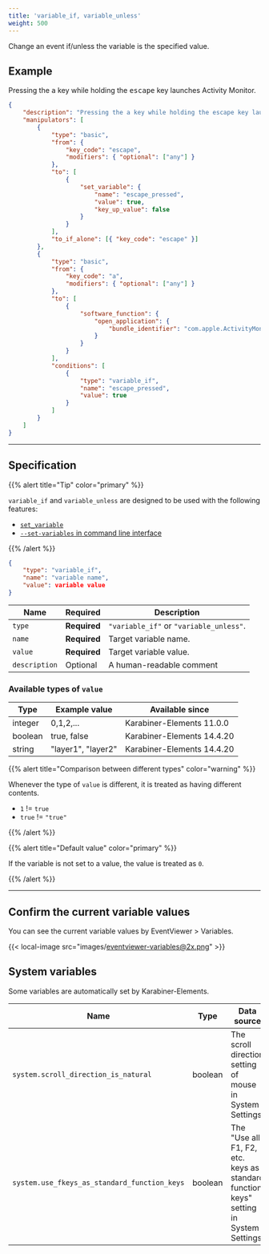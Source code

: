 ```yaml
---
title: 'variable_if, variable_unless'
weight: 500
---
```


Change an event if/unless the variable is the specified value.

## Example

Pressing the <kbd>a</kbd> key while holding the <kbd>escape</kbd> key launches Activity Monitor.

```json
{
    "description": "Pressing the a key while holding the escape key launches Activity Monitor",
    "manipulators": [
        {
            "type": "basic",
            "from": {
                "key_code": "escape",
                "modifiers": { "optional": ["any"] }
            },
            "to": [
                {
                    "set_variable": {
                        "name": "escape_pressed",
                        "value": true,
                        "key_up_value": false
                    }
                }
            ],
            "to_if_alone": [{ "key_code": "escape" }]
        },
        {
            "type": "basic",
            "from": {
                "key_code": "a",
                "modifiers": { "optional": ["any"] }
            },
            "to": [
                {
                    "software_function": {
                        "open_application": {
                            "bundle_identifier": "com.apple.ActivityMonitor"
                        }
                    }
                }
            ],
            "conditions": [
                {
                    "type": "variable_if",
                    "name": "escape_pressed",
                    "value": true
                }
            ]
        }
    ]
}
```

---

## Specification

{{% alert title="Tip" color="primary" %}}

`variable_if` and `variable_unless` are designed to be used with the following features:

-   [`set_variable`](../../to/set-variable/)
-   [`--set-variables` in command line interface](/docs/manual/misc/command-line-interface/)

{{% /alert %}}

```json
{
    "type": "variable_if",
    "name": "variable name",
    "value": variable value
}
```

| Name          | Required     | Description                             |
| ------------- | ------------ | --------------------------------------- |
| `type`        | **Required** | `"variable_if"` or `"variable_unless"`. |
| `name`        | **Required** | Target variable name.                   |
| `value`       | **Required** | Target variable value.                  |
| `description` | Optional     | A human-readable comment                |

### Available types of `value`

| Type    | Example value      | Available since            |
| ------- | ------------------ | -------------------------- |
| integer | 0,1,2,...          | Karabiner-Elements 11.0.0  |
| boolean | true, false        | Karabiner-Elements 14.4.20 |
| string  | "layer1", "layer2" | Karabiner-Elements 14.4.20 |

{{% alert title="Comparison between different types" color="warning" %}}

Whenever the type of `value` is different, it is treated as having different contents.

-   `1` != `true`
-   `true` != `"true"`

{{% /alert %}}

{{% alert title="Default value" color="primary" %}}

If the variable is not set to a value, the value is treated as `0`.

{{% /alert %}}

---

## Confirm the current variable values

You can see the current variable values by EventViewer > Variables.

{{< local-image src="images/eventviewer-variables@2x.png" >}}

## System variables

Some variables are automatically set by Karabiner-Elements.

| Name                                         | Type    | Data source                                                                          | Available since           |
| -------------------------------------------- | ------- | ------------------------------------------------------------------------------------ | ------------------------- |
| `system.scroll_direction_is_natural`         | boolean | The scroll direction setting of mouse in System Settings                             | Karabiner-Elements 15.2.3 |
| `system.use_fkeys_as_standard_function_keys` | boolean | The "Use all F1, F2, etc. keys as standard function keys" setting in System Settings | Karabiner-Elements 15.2.3 |
